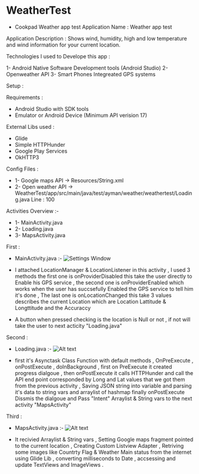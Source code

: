 # WeatherTest
* Cookpad Weather app test 
Application Name : Weather app test 

Application Description : Shows wind, humidity, high and low temperature and wind information for your current location.

Technologies I used to Develope this app : 


1- Android Native Software Development tools (Android Studio)
2- Openweather API 
3- Smart Phones Integreated GPS systems


Setup :

Requirements : 
* Android Studio with SDK tools 
* Emulator or Android Device (Minimum API verision 17)

External Libs used : 
* Glide 
* Simple HTTPHunder
* Google Play Services 
* OkHTTP3

Config Files : 

* 1- Google maps API ->  Resources/String.xml
* 2-  Open weather API -> WeatherTest/app/src/main/java/test/ayman/weather/weathertest/Loading.java Line : 100

 
Activities Overview :- 

* 1- MainActivity.java	
* 2- Loading.java	
* 3- MapsActivity.java

First : 
* MainActivity.java  :- 
![Settings Window](https://raw.githubusercontent.com/0x4ym4n/WeatherTest/master/Screenshot_2017-06-25-01-08-58.png)

 
* I attached LocationManager  & LocationListener in this activity , I used 3 methods the first one is onProviderDisabled this take the user directly to Enable his GPS service , the second one is onProviderEnabled which works when the user has succsefully Enabled the GPS service to tell him it's done , The last one is onLocationChanged this take 3 values describes the current Location which are Location Lattitude & Longttitude and the Accuraccy 

* A button when pressed checking is the location is Null or not , if not will take the user to next acticity "Loading.java" 

Second :
* Loading.java :-
![Alt text](https://raw.githubusercontent.com/0x4ym4n/WeatherTest/master/Screenshot_2017-06-25-01-09-40.png "Optional title")


* first it's Asynctask Class Function with default methods , OnPreExecute , onPostExecute , doInBackground , 
first on PreExecute it created progress dialgoue , then onPostExecute it calls HTTPHunder and call the API end point corresponded by Long and Lat values that we got them from the previous activity , Saving JSON string into variable and parsing it's data to string vars and arraylist of hashmap 
finally onPostExecute Dissmis the dialgoue and Pass "Intent" Arraylist & String vars to the next activity "MapsActivity"

Third : 
* MapsActivity.java :-
![Alt text](https://raw.githubusercontent.com/0x4ym4n/WeatherTest/master/Screenshot_2017-06-25-01-09-54.jpg "Optional title")


* It recivied Arraylist & String vars , Setting Google maps fragment pointed to the current location , Creating Custom Listview Adapter , Retriving some images like Countrty Flag & Weather Main status from the internet using Glide Lib , converting milliseconds to Date , accsessing and update  TextViews and ImageViews .
